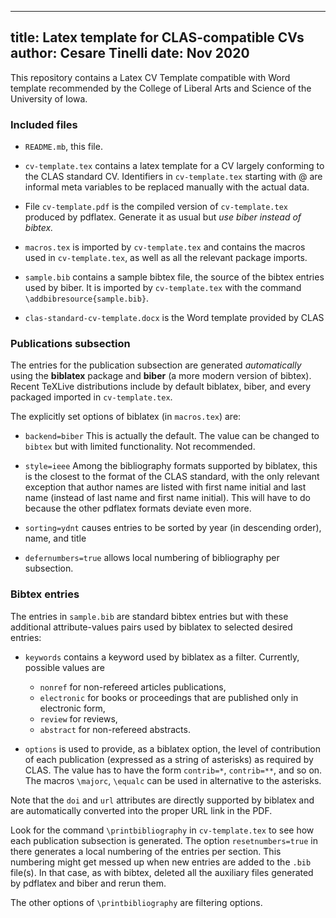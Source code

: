 
---
title: Latex template for CLAS-compatible CVs
author: Cesare Tinelli
date: Nov 2020
---


This repository contains a Latex CV Template compatible with Word template recommended by the College of Liberal Arts and Science of the University of Iowa.


### Included files

* `README.mb`, this file.

* `cv-template.tex` contains a latex template for a CV largely conforming to the CLAS standard CV.
Identifiers in `cv-template.tex` starting with @ are informal meta variables to be replaced manually with the actual data.

* File `cv-template.pdf` is the compiled version of `cv-template.tex` produced by pdflatex.
Generate it as usual but _use biber instead of bibtex._

* `macros.tex` is imported by `cv-template.tex` and contains the macros used in `cv-template.tex`, as well as all the relevant package imports.

* `sample.bib` contains a sample bibtex file, the source of the bibtex entries used by biber.
It is imported by `cv-template.tex` with the command
`\addbibresource{sample.bib}`.

* `clas-standard-cv-template.docx` is the Word template provided by CLAS

### Publications subsection

The entries for the publication subsection are generated _automatically_ using the **biblatex** package and **biber** (a more modern version of bibtex).
Recent TeXLive distributions include by default biblatex, biber, and every packaged imported in `cv-template.tex`.

The explicitly set options of biblatex (in `macros.tex`) are:
* `backend=biber` This is actually the default. The value can be changed to `bibtex` but with limited functionality. Not recommended.
* `style=ieee` Among the bibliography formats supported by biblatex, this is the closest to the format of the CLAS standard, with the only relevant exception that author names are listed with first name initial and last name (instead of last name and first name initial). This will have to do because the other pdflatex formats deviate even more.  

* `sorting=ydnt` causes entries to be sorted by year (in descending order), name, and title
 * `defernumbers=true` allows local numbering of bibliography per subsection.

### Bibtex entries

The entries in `sample.bib` are standard bibtex entries but with these additional attribute-values pairs used by biblatex to selected desired entries:

* `keywords` contains a keyword used by biblatex as a filter. Currently, possible values are 
   - `nonref` for non-refereed articles publications, 
   - `electronic` for books or proceedings that are published only in electronic form,
   - `review` for reviews,
   - `abstract` for non-refereed abstracts.

* `options` is used to provide, as a biblatex option, the level of contribution of each publication (expressed as a string of asterisks) as required by CLAS. The value has to have the form 
`contrib=*`, `contrib=**`, and so on. 
The macros `\majorc`, `\equalc` can be used in alternative to the  asterisks.

Note that the `doi` and `url` attributes are directly supported by biblatex and are automatically converted into the proper URL link in the PDF.

Look for the command `\printbibliography` in `cv-template.tex` to see how each publication subsection is generated.
The option `resetnumbers=true` in there generates a local numbering of the entries per section. This numbering might get messed up when new entries are added to the `.bib` file(s). In that case, as with bibtex, deleted all the auxiliary files generated by pdflatex and biber and rerun them.

The other options of `\printbibliography` are filtering options.
